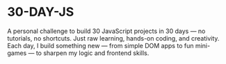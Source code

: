 # 30-DAY-JS
A personal challenge to build 30 JavaScript projects in 30 days — no tutorials, no shortcuts. Just raw learning, hands-on coding, and creativity. Each day, I build something new — from simple DOM apps to fun mini-games — to sharpen my logic and frontend skills.
